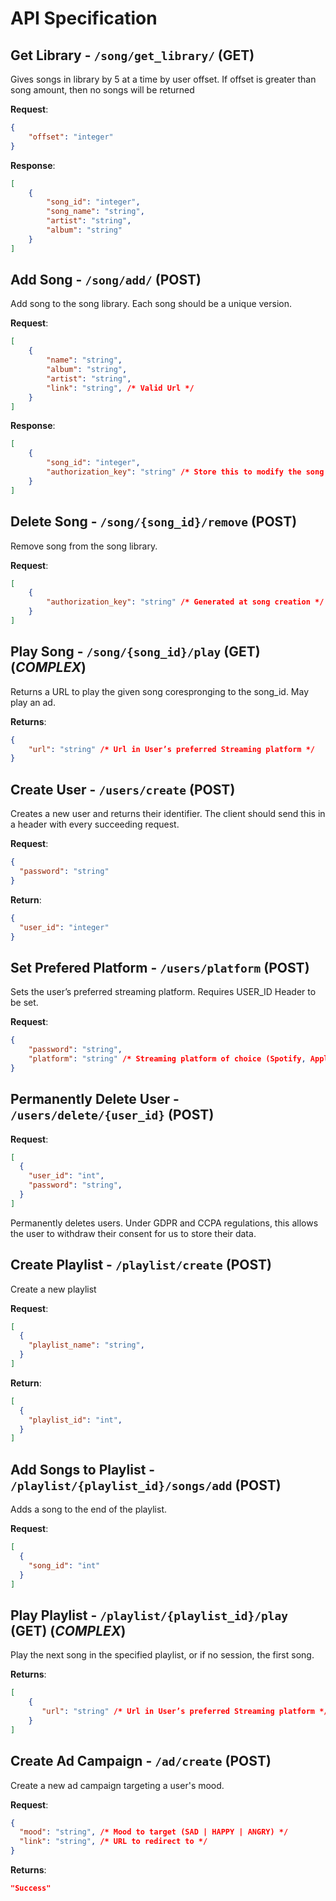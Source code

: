 # API Specification
## Get Library - `/song/get_library/` (GET)

Gives songs in library by 5 at a time by user offset. 
If offset is greater than song amount, then no songs will be returned

**Request**:

```json
{
    "offset": "integer"
}
```

**Response**:

```json
[
    {
        "song_id": "integer",
        "song_name": "string",
        "artist": "string",
        "album": "string"
    }
]
```
## Add Song - `/song/add/` (POST)

Add song to the song library. Each song should be a unique version.

**Request**:

```json
[
    {
        "name": "string",
        "album": "string",
        "artist": "string",
        "link": "string", /* Valid Url */
    }
]
```

**Response**:

```json
[
    {
        "song_id": "integer",
        "authorization_key": "string" /* Store this to modify the song later */
    }
]
```
## Delete Song - `/song/{song_id}/remove` (POST)

Remove song from the song library.

**Request**:

```json
[
    {
        "authorization_key": "string" /* Generated at song creation */
    }
]
```
## Play Song - `/song/{song_id}/play` (GET) (*COMPLEX*)
Returns a URL to play the given song corespronging to the song_id. May play an ad.

**Returns**:

```json
{
    "url": "string" /* Url in User’s preferred Streaming platform */
}
``` 

## Create User - `/users/create` (POST)

Creates a new user and returns their identifier. The client should send this in a header with every succeeding request.

**Request**:

```json
{
  "password": "string"
}
```

**Return**:

```json
{
  "user_id": "integer"
}
```


## Set Prefered Platform - `/users/platform` (POST)

Sets the user’s preferred streaming platform. Requires USER_ID Header to be set.

**Request**:

```json
{
    "password": "string",
    "platform": "string" /* Streaming platform of choice (Spotify, Apple, etc.) */
}
```

## Permanently Delete User - `/users/delete/{user_id}` (POST)
**Request**:

```json
[
  {
    "user_id": "int",
    "password": "string",
  }
]
```

Permanently deletes users. Under GDPR and CCPA regulations, this allows the user to withdraw their consent for us to store their data.

## Create Playlist - `/playlist/create` (POST)

Create a new playlist

**Request**:

```json
[
  {
    "playlist_name": "string",
  }
]
```
**Return**:

```json
[
  {
    "playlist_id": "int",
  }
]
```

## Add Songs to Playlist - `/playlist/{playlist_id}/songs/add` (POST)

Adds a song to the end of the playlist.

**Request**:

```json
[
  {
    "song_id": "int"
  }
]
```


## Play Playlist - `/playlist/{playlist_id}/play` (GET) (*COMPLEX*)

Play the next song in the specified playlist, or if no session, the first song.

**Returns**:

```json
[
    {
       "url": "string" /* Url in User’s preferred Streaming platform */
    }
]
```

## Create Ad Campaign - `/ad/create` (POST)

Create a new ad campaign targeting a user's mood.

**Request**:

```json
{
  "mood": "string", /* Mood to target (SAD | HAPPY | ANGRY) */
  "link": "string", /* URL to redirect to */
}
```

**Returns**:

```json
"Success"
```
